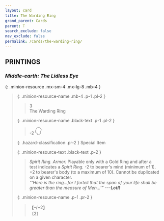 ```yaml
---
layout: card
title: The Warding Ring
grand_parent: Cards
parent: T
search_exclude: false
nav_exclude: false
permalink: /cards/the-warding-ring/
---
```


## PRINTINGS


### _Middle-earth: The Lidless Eye_

{: .minion-resource .mx-sm-4 .mx-lg-8 .mb-4 }
> {: .minion-resource-name .mb-4 .p-1 .pl-2 }
> > <div class="hazard-mp">3</div>
> > <div class="card-name">The Warding Ring</div>
>
> {: .minion-resource-name .black-text .p-1 .pl-2 }
> > -2 ![](/assets/images/mind.svg)
>
> {: .hazard-classification .pr-2 }
> Special Item
>
> {: .minion-resource-text .black-text .p-2 }
> > _Spirit Ring._ _Armor._ Playable only with a Gold Ring and after a test indicates a _Spirit Ring._ -2 to bearer's mind (minimum of 1). +2 to bearer's body (to a maximum of 10). Cannot be duplicated on a given character. <br>_“‘Here is the ring...for I fortell that the span of your life shall be greater than the measure of Men...’”_ ***---&#65279;LotR*** 
> 
> {: .minion-resource-name .p-1 .pr-2 }
> > <div class="card-shield">【&ndash;/+2】</div>
> > <div class="card-corruption-white">〔2〕</div>
